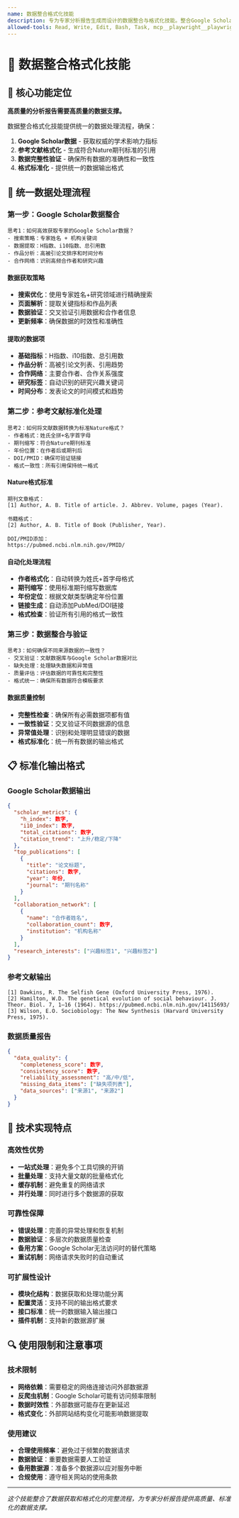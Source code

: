 ```yaml
---
name: 数据整合格式化技能
description: 专为专家分析报告生成而设计的数据整合与格式化技能。整合Google Scholar数据获取和Nature格式参考文献标准化，提供统一的数据处理流程，确保报告的数据完整性、格式规范性和可验证性。该技能避免了多个数据处理工具的切换，提供高效的一站式数据整合格式化服务。
allowed-tools: Read, Write, Edit, Bash, Task, mcp__playwright__playwright_navigate, mcp__playwright__playwright_get_visible_text, mcp__playwright__playwright_click, mcp__playwright__playwright_fill, mcp__playwright__playwright_evaluate, mcp__playwright__playwright_screenshot, mcp__playwright__playwright_get_visible_html, mcp__article_mcp__search_literature, mcp__article_mcp__get_article_details
---
```


# 🔧 数据整合格式化技能

## 🎯 核心功能定位

**高质量的分析报告需要高质量的数据支撑。**

数据整合格式化技能提供统一的数据处理流程，确保：
1. **Google Scholar数据** - 获取权威的学术影响力指标
2. **参考文献格式化** - 生成符合Nature期刊标准的引用
3. **数据完整性验证** - 确保所有数据的准确性和一致性
4. **格式标准化** - 提供统一的数据输出格式

## 🔄 统一数据处理流程

### 第一步：Google Scholar数据整合
```
思考1：如何高效获取专家的Google Scholar数据？
- 搜索策略：专家姓名 + 机构关键词
- 数据提取：H指数、i10指数、总引用数
- 作品分析：高被引论文排序和时间分布
- 合作网络：识别高频合作者和研究兴趣
```

#### 数据获取策略
- **搜索优化**：使用专家姓名+研究领域进行精确搜索
- **页面解析**：提取关键指标和作品列表
- **数据验证**：交叉验证引用数据和合作者信息
- **更新频率**：确保数据的时效性和准确性

#### 提取的数据项
- **基础指标**：H指数、i10指数、总引用数
- **作品分析**：高被引论文列表、引用趋势
- **合作网络**：主要合作者、合作关系强度
- **研究标签**：自动识别的研究兴趣关键词
- **时间分布**：发表论文的时间模式和趋势

### 第二步：参考文献标准化处理
```
思考2：如何将文献数据转换为标准Nature格式？
- 作者格式：姓氏全拼+名字首字母
- 期刊缩写：符合Nature期刊标准
- 年份位置：在作者后或期刊后
- DOI/PMID：确保可验证链接
- 格式一致性：所有引用保持统一格式
```

#### Nature格式标准
```
期刊文章格式：
[1] Author, A. B. Title of article. J. Abbrev. Volume, pages (Year).

书籍格式：
[2] Author, A. B. Title of Book (Publisher, Year).

DOI/PMID添加：
https://pubmed.ncbi.nlm.nih.gov/PMID/
```

#### 自动化处理流程
- **作者格式化**：自动转换为姓氏+首字母格式
- **期刊缩写**：使用标准期刊缩写数据库
- **年份定位**：根据文献类型确定年份位置
- **链接生成**：自动添加PubMed/DOI链接
- **格式检查**：验证所有引用的格式一致性

### 第三步：数据整合与验证
```
思考3：如何确保不同来源数据的一致性？
- 交叉验证：文献数据库与Google Scholar数据对比
- 缺失处理：处理缺失数据和异常值
- 质量评估：评估数据的可靠性和完整性
- 格式统一：确保所有数据符合模板要求
```

#### 数据质量控制
- **完整性检查**：确保所有必需数据项都有值
- **一致性验证**：交叉验证不同数据源的信息
- **异常值处理**：识别和处理明显错误的数据
- **格式标准化**：统一所有数据的输出格式

## 📋 标准化输出格式

### Google Scholar数据输出
```json
{
  "scholar_metrics": {
    "h_index": 数字,
    "i10_index": 数字,
    "total_citations": 数字,
    "citation_trend": "上升/稳定/下降"
  },
  "top_publications": [
    {
      "title": "论文标题",
      "citations": 数字,
      "year": 年份,
      "journal": "期刊名称"
    }
  ],
  "collaboration_network": [
    {
      "name": "合作者姓名",
      "collaboration_count": 数字,
      "institution": "机构名称"
    }
  ],
  "research_interests": ["兴趣标签1", "兴趣标签2"]
}
```

### 参考文献输出
```
[1] Dawkins, R. The Selfish Gene (Oxford University Press, 1976).
[2] Hamilton, W.D. The genetical evolution of social behaviour. J. Theor. Biol. 7, 1–16 (1964). https://pubmed.ncbi.nlm.nih.gov/14115693/
[3] Wilson, E.O. Sociobiology: The New Synthesis (Harvard University Press, 1975).
```

### 数据质量报告
```json
{
  "data_quality": {
    "completeness_score": 数字,
    "consistency_score": 数字,
    "reliability_assessment": "高/中/低",
    "missing_data_items": ["缺失项列表"],
    "data_sources": ["来源1", "来源2"]
  }
}
```

## 🎯 技术实现特点

### 高效性优势
- **一站式处理**：避免多个工具切换的开销
- **批量处理**：支持大量文献的批量格式化
- **缓存机制**：避免重复的网络请求
- **并行处理**：同时进行多个数据源的获取

### 可靠性保障
- **错误处理**：完善的异常处理和恢复机制
- **数据验证**：多层次的数据质量检查
- **备用方案**：Google Scholar无法访问时的替代策略
- **重试机制**：网络请求失败时的自动重试

### 可扩展性设计
- **模块化结构**：数据获取和处理功能分离
- **配置灵活**：支持不同的输出格式要求
- **接口标准**：统一的数据输入输出接口
- **插件机制**：支持新的数据源扩展

## 🔍 使用限制和注意事项

### 技术限制
- **网络依赖**：需要稳定的网络连接访问外部数据源
- **反爬虫机制**：Google Scholar可能有访问频率限制
- **数据时效性**：外部数据可能存在更新延迟
- **格式变化**：外部网站结构变化可能影响数据提取

### 使用建议
- **合理使用频率**：避免过于频繁的数据请求
- **数据验证**：重要数据需要人工验证
- **备用数据源**：准备多个数据源以应对服务中断
- **合规使用**：遵守相关网站的使用条款

---

*这个技能整合了数据获取和格式化的完整流程，为专家分析报告提供高质量、标准化的数据支撑。*